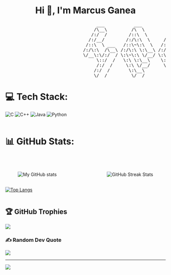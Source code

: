 <h1 align="center">Hi 👋, I'm Marcus Ganea</h1>

<pre>
                                  ___           ___           ___       ___       ___     
                                 /\__\         /\  \         /\__\     /\__\     /\  \    
                                /:/  /        /::\  \       /:/  /    /:/  /    /::\  \   
                               /:/__/        /:/\:\  \     /:/  /    /:/  /    /:/\:\  \  
                              /::\  \ ___   /::\~\:\  \   /:/  /    /:/  /    /:/  \:\  \ 
                             /:/\:\  /\__\ /:/\:\ \:\__\ /:/__/    /:/__/    /:/__/ \:\__\
                             \/__\:\/:/  / \:\~\:\ \/__/ \:\  \    \:\  \    \:\  \ /:/  /
                                  \::/  /   \:\ \:\__\    \:\  \    \:\  \    \:\  /:/  / 
                                  /:/  /     \:\ \/__/     \:\  \    \:\  \    \:\/:/  /  
                                 /:/  /       \:\__\        \:\__\    \:\__\    \::/  /   
                                 \/__/         \/__/         \/__/     \/__/     \/__/    
</pre>

# 💻 Tech Stack:
![C](https://img.shields.io/badge/c-%2300599C.svg?style=for-the-badge&logo=c&logoColor=white) 
![C++](https://img.shields.io/badge/c++-%2300599C.svg?style=for-the-badge&logo=c%2B%2B&logoColor=white) 
![Java](https://img.shields.io/badge/java-%23ED8B00.svg?style=for-the-badge&logo=openjdk&logoColor=white) 
![Python](https://img.shields.io/badge/python-3670A0?style=for-the-badge&logo=python&logoColor=ffdd54)
<br><br>

# 📊 GitHub Stats:

<br><br>
<div style="display: flex; justify-content: space-around;">
    <img src="https://github-readme-stats.vercel.app/api?username=MarcusGanea&bg_color=30,3e1b00,350082&title_color=ffa821&text_color=fff" alt="My GitHub stats">
  <br><br>
    <img src="https://github-readme-streak-stats.herokuapp.com/?user=MarcusGanea&theme=dark&hide_border=false" alt="GitHub Streak Stats">
</div>

[![Top Langs](https://github-readme-stats.vercel.app/api/top-langs/?username=MarcusGanea&layout=donut\&bg_color=30,3e1b00,350082\&title_color=ffa821\&text_color=fff&langs_count=6&size_weight=0.5)](https://github.com/MarcusGanea/github-readme-stats)
<br><br>

## 🏆 GitHub Trophies
![](https://github-profile-trophy.vercel.app/?username=MarcusGanea&theme=darkhub&no-frame=false&no-bg=false&margin-w=4)

### ✍️ Random Dev Quote
![](https://quotes-github-readme.vercel.app/api?type=horizontal&theme=tokyonight)


---
[![](https://visitcount.itsvg.in/api?id=MarcusGanea&icon=0&bg_color=30,3e1b00,350082)](https://visitcount.itsvg.in)

<!-- Proudly created with GPRM ( https://gprm.itsvg.in ) -->
